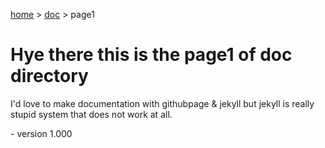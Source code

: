 [home](../home) > [doc](./) > page1

# Hye there this is the page1 of **doc** directory

I'd love to make documentation with githubpage & jekyll but jekyll is really stupid system that does not work at all.

<span font="very-small">- version 1.000</span>
